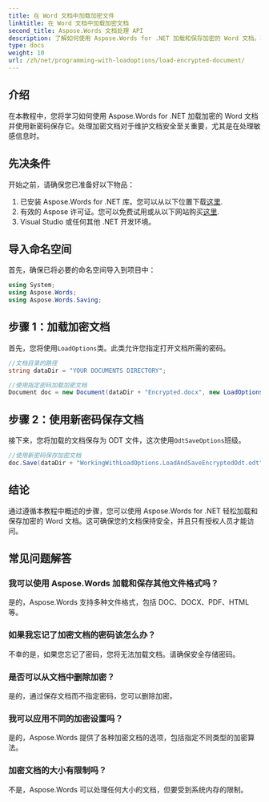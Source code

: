 ```yaml
---
title: 在 Word 文档中加载加密文件
linktitle: 在 Word 文档中加载加密文档
second_title: Aspose.Words 文档处理 API
description: 了解如何使用 Aspose.Words for .NET 加载和保存加密的 Word 文档。轻松使用新密码保护您的文档。包含分步指南。
type: docs
weight: 10
url: /zh/net/programming-with-loadoptions/load-encrypted-document/
---
```

## 介绍

在本教程中，您将学习如何使用 Aspose.Words for .NET 加载加密的 Word 文档并使用新密码保存它。处理加密文档对于维护文档安全至关重要，尤其是在处理敏感信息时。

## 先决条件

开始之前，请确保您已准备好以下物品：

1. 已安装 Aspose.Words for .NET 库。您可以从以下位置下载[这里](https://downloads.aspose.com/words/net).
2. 有效的 Aspose 许可证。您可以免费试用或从以下网站购买[这里](https://purchase.aspose.com/buy).
3. Visual Studio 或任何其他 .NET 开发环境。

## 导入命名空间

首先，确保已将必要的命名空间导入到项目中：

```csharp
using System;
using Aspose.Words;
using Aspose.Words.Saving;
```

## 步骤 1：加载加密文档

首先，您将使用`LoadOptions`类。此类允许您指定打开文档所需的密码。

```csharp
//文档目录的路径
string dataDir = "YOUR DOCUMENTS DIRECTORY";

//使用指定密码加载加密文档
Document doc = new Document(dataDir + "Encrypted.docx", new LoadOptions("password"));
```

## 步骤 2：使用新密码保存文档

接下来，您将加载的文档保存为 ODT 文件，这次使用`OdtSaveOptions`班级。

```csharp
//使用新密码保存加密文档
doc.Save(dataDir + "WorkingWithLoadOptions.LoadAndSaveEncryptedOdt.odt", new OdtSaveOptions("newpassword"));
```

## 结论

通过遵循本教程中概述的步骤，您可以使用 Aspose.Words for .NET 轻松加载和保存加密的 Word 文档。这可确保您的文档保持安全，并且只有授权人员才能访问。

## 常见问题解答

### 我可以使用 Aspose.Words 加载和保存其他文件格式吗？
是的，Aspose.Words 支持多种文件格式，包括 DOC、DOCX、PDF、HTML 等。

### 如果我忘记了加密文档的密码该怎么办？
不幸的是，如果您忘记了密码，您将无法加载文档。请确保安全存储密码。

### 是否可以从文档中删除加密？
是的，通过保存文档而不指定密码，您可以删除加密。

### 我可以应用不同的加密设置吗？
是的，Aspose.Words 提供了各种加密文档的选项，包括指定不同类型的加密算法。

### 加密文档的大小有限制吗？
不是，Aspose.Words 可以处理任何大小的文档，但要受到系统内存的限制。
